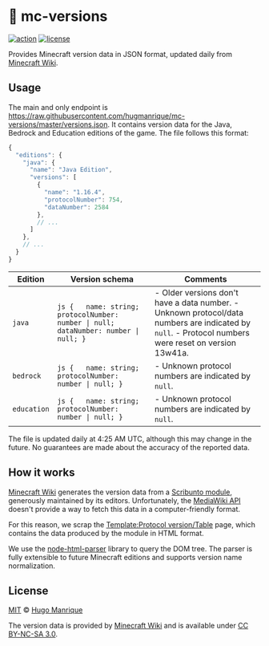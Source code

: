 #  :bookmark: mc-versions

[![action][action]][action-url]
[![license][license]][license-url]

Provides Minecraft version data in JSON format, updated daily from [Minecraft Wiki](https://minecraft.gamepedia.com/Minecraft_Wiki).

## Usage

The main and only endpoint is https://raw.githubusercontent.com/hugmanrique/mc-versions/master/versions.json.
It contains version data for the Java, Bedrock and Education editions of the game. The file follows this format:

```js
{
  "editions": {
    "java": {
      "name": "Java Edition",
      "versions": [
        {
          "name": "1.16.4",
          "protocolNumber": 754,
          "dataNumber": 2584
        },
        // ...
      ]
    },
    // ...
  }
}
```

| Edition     | Version schema                                                                                | Comments                                                                                                                                             |
|-------------|-----------------------------------------------------------------------------------------------|------------------------------------------------------------------------------------------------------------------------------------------------------|
| `java`      | ```js {   name: string;   protocolNumber: number \| null;   dataNumber: number \| null; } ``` | - Older versions don't have a data number. - Unknown protocol/data numbers are indicated by `null`. - Protocol numbers were reset on version 13w41a. |
| `bedrock`   | ```js {   name: string;   protocolNumber: number \| null; }  ```                              | - Unknown protocol numbers are indicated by `null`.                                                                                                  |
| `education` | ```js {   name: string;   protocolNumber: number \| null; } ```                               | - Unknown protocol numbers are indicated by `null`.                                                                                                  |

The file is updated daily at 4:25 AM UTC, although this may change in the future.
No guarantees are made about the accuracy of the reported data.

## How it works

[Minecraft Wiki](https://minecraft.gamepedia.com/Minecraft_Wiki) generates the version data from a [Scribunto module](https://minecraft.gamepedia.com/Module:Protocol_version/Versions), generously maintained by its editors.
Unfortunately, the [MediaWiki API](https://www.mediawiki.org/wiki/API:Main_page) doesn't provide a way to fetch this data in a computer-friendly format.

For this reason, we scrap the [Template:Protocol version/Table](https://minecraft.gamepedia.com/Template:Protocol_version/Table) page, which contains the data produced by the module in HTML format.

We use the [node-html-parser](https://github.com/taoqf/node-html-parser) library to query the DOM tree.
The parser is fully extensible to future Minecraft editions and supports version name normalization.

## License

[MIT](LICENSE) &copy; [Hugo Manrique](https://hugmanrique.me)

The version data is provided by [Minecraft Wiki](https://minecraft.gamepedia.com/) and is available under [CC BY-NC-SA 3.0](https://creativecommons.org/licenses/by-nc-sa/3.0/).

[action]: https://github.com/hugmanrique/mc-versions/workflows/Update%20data/badge.svg
[action-url]: https://github.com/hugmanrique/mc-versions/actions
[license]: https://img.shields.io/github/license/hugmanrique/mc-versions.svg
[license-url]: LICENSE